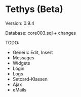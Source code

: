 Tethys (Beta)
=============

Version: 0.9.4

Database: core003.sql + changes

TODO:
* Generic Edit, Insert
* Messages
* Widgets
* Login
* Logs
* Setcard-Klassen
* Ajax
* eMails
